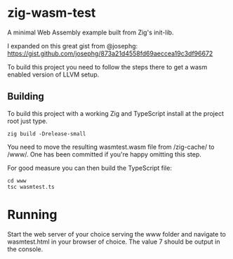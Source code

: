 # zig-wasm-test
A minimal Web Assembly example built from Zig's init-lib.

I expanded on this great gist from @josephg:
https://gist.github.com/josephg/873a21d4558fd69aeccea19c3df96672

To build this project you need to follow the steps there to get a wasm enabled version of LLVM setup.

## Building

To build this project with a working Zig and TypeScript install at the project root just type.

```
zig build -Drelease-small
```

You need to move the resulting wasmtest.wasm file from /zig-cache/ to /www/. One has been committed if you're happy omitting this step.

For good measure you can then build the TypeScript file:

```
cd www
tsc wasmtest.ts
```

# Running
Start the web server of your choice serving the www folder and navigate to wasmtest.html in your browser of choice. The value 7 should be output in the console.
